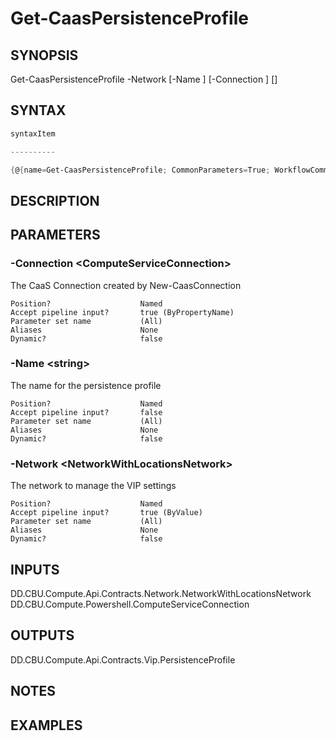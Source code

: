 ﻿Get-CaasPersistenceProfile
===================

## SYNOPSIS

Get-CaasPersistenceProfile -Network <NetworkWithLocationsNetwork> [-Name <string>] [-Connection <ComputeServiceConnection>] [<CommonParameters>]


## SYNTAX
```powershell
syntaxItem                                                                                                            

----------                                                                                                            

{@{name=Get-CaasPersistenceProfile; CommonParameters=True; WorkflowCommonParameters=False; parameter=System.Object[]}}
```

## DESCRIPTION


## PARAMETERS
### -Connection &lt;ComputeServiceConnection&gt;
The CaaS Connection created by New-CaasConnection
```
Position?                    Named
Accept pipeline input?       true (ByPropertyName)
Parameter set name           (All)
Aliases                      None
Dynamic?                     false
```
 
### -Name &lt;string&gt;
The name for the persistence profile
```
Position?                    Named
Accept pipeline input?       false
Parameter set name           (All)
Aliases                      None
Dynamic?                     false
```
 
### -Network &lt;NetworkWithLocationsNetwork&gt;
The network to manage the VIP settings
```
Position?                    Named
Accept pipeline input?       true (ByValue)
Parameter set name           (All)
Aliases                      None
Dynamic?                     false
```

## INPUTS
DD.CBU.Compute.Api.Contracts.Network.NetworkWithLocationsNetwork
DD.CBU.Compute.Powershell.ComputeServiceConnection


## OUTPUTS
DD.CBU.Compute.Api.Contracts.Vip.PersistenceProfile


## NOTES


## EXAMPLES
